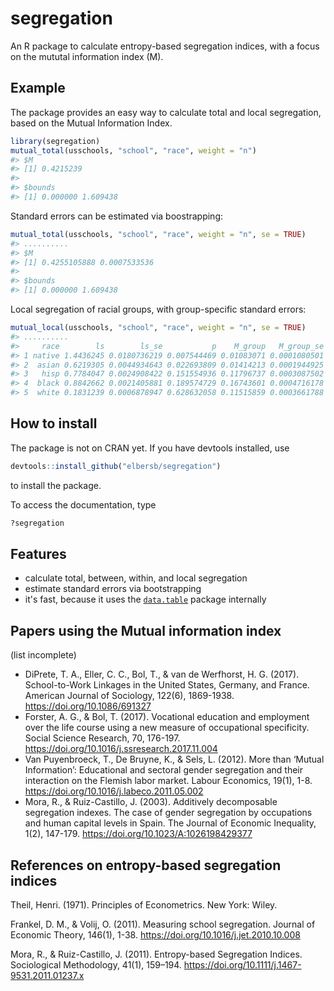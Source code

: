 <!-- README.md is generated from README.Rmd. Please edit that file -->
segregation
===========

An R package to calculate entropy-based segregation indices, with a focus on the mututal information index (M).

Example
-------

The package provides an easy way to calculate total and local segregation, based on the Mutual Information Index.

``` r
library(segregation)
mutual_total(usschools, "school", "race", weight = "n")
#> $M
#> [1] 0.4215239
#> 
#> $bounds
#> [1] 0.000000 1.609438
```

Standard errors can be estimated via boostrapping:

``` r
mutual_total(usschools, "school", "race", weight = "n", se = TRUE)
#> ..........
#> $M
#> [1] 0.4255105888 0.0007533536
#> 
#> $bounds
#> [1] 0.000000 1.609438
```

Local segregation of racial groups, with group-specific standard errors:

``` r
mutual_local(usschools, "school", "race", weight = "n", se = TRUE)
#> ..........
#>     race        ls        ls_se           p    M_group   M_group_se
#> 1 native 1.4436245 0.0180736219 0.007544469 0.01083071 0.0001080501
#> 2  asian 0.6219305 0.0044934643 0.022693809 0.01414213 0.0001944925
#> 3   hisp 0.7784047 0.0024908422 0.151554936 0.11796737 0.0003087502
#> 4  black 0.8842662 0.0021405881 0.189574729 0.16743601 0.0004716178
#> 5  white 0.1831239 0.0006878947 0.628632058 0.11515859 0.0003661788
```

How to install
--------------

The package is not on CRAN yet. If you have devtools installed, use

``` r
devtools::install_github("elbersb/segregation") 
```

to install the package.

To access the documentation, type

``` r
?segregation
```

Features
--------

-   calculate total, between, within, and local segregation
-   estimate standard errors via bootstrapping
-   it's fast, because it uses the [`data.table`](https://github.com/Rdatatable/data.table/wiki) package internally

Papers using the Mutual information index
-----------------------------------------

(list incomplete)

-   DiPrete, T. A., Eller, C. C., Bol, T., & van de Werfhorst, H. G. (2017). School-to-Work Linkages in the United States, Germany, and France. American Journal of Sociology, 122(6), 1869-1938. <https://doi.org/10.1086/691327>
-   Forster, A. G., & Bol, T. (2017). Vocational education and employment over the life course using a new measure of occupational specificity. Social Science Research, 70, 176-197. <https://doi.org/10.1016/j.ssresearch.2017.11.004>
-   Van Puyenbroeck, T., De Bruyne, K., & Sels, L. (2012). More than ‘Mutual Information’: Educational and sectoral gender segregation and their interaction on the Flemish labor market. Labour Economics, 19(1), 1-8. <https://doi.org/10.1016/j.labeco.2011.05.002>
-   Mora, R., & Ruiz-Castillo, J. (2003). Additively decomposable segregation indexes. The case of gender segregation by occupations and human capital levels in Spain. The Journal of Economic Inequality, 1(2), 147-179. <https://doi.org/10.1023/A:1026198429377>

References on entropy-based segregation indices
-----------------------------------------------

Theil, Henri. (1971). Principles of Econometrics. New York: Wiley.

Frankel, D. M., & Volij, O. (2011). Measuring school segregation. Journal of Economic Theory, 146(1), 1-38. <https://doi.org/10.1016/j.jet.2010.10.008>

Mora, R., & Ruiz-Castillo, J. (2011). Entropy-based Segregation Indices. Sociological Methodology, 41(1), 159–194. <https://doi.org/10.1111/j.1467-9531.2011.01237.x>
